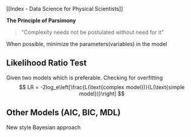 [[Index - Data Science for Physical Scientists]]

**The Principle of Parsimony**
> "Complexity needs not be postulated without need for it"

When possible, minimize the parameters(variables) in the model
## Likelihood Ratio Test 
Given two models which is preferable. Checking for overfitting
$$ LR = -2log_e\left[\frac{L(\text{complex model})}{L(\text{simple model})}\right] $$
## Other Models (AIC, BIC, MDL)
New style Bayesian approach